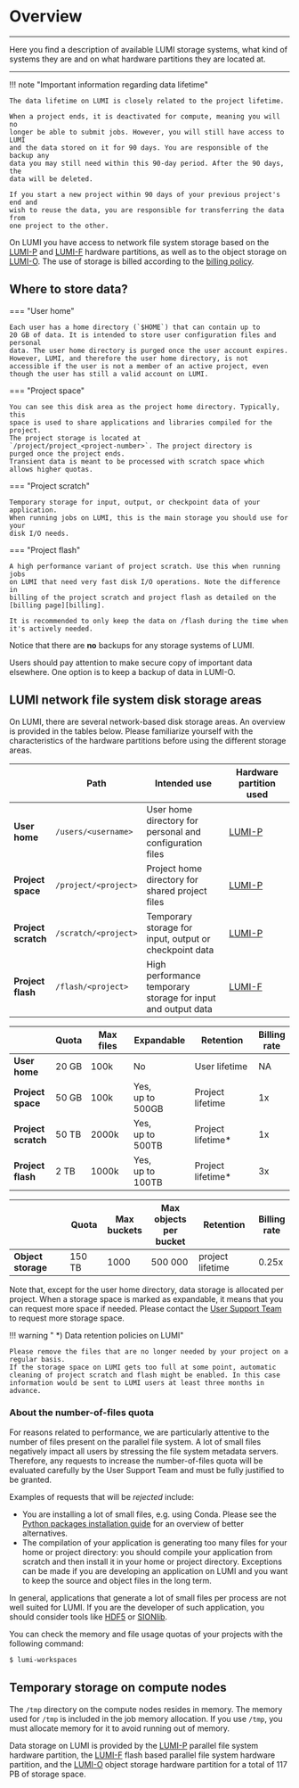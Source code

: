 [lumif]: ./parallel-filesystems/lumif.md
[lumip]: ./parallel-filesystems/lumip.md
[lumio]: ./lumio/index.md
[billing]: ../runjobs/lumi_env/billing.md
[contwrapper]: ../software/installing/container-wrapper.md

[python-install]: ../software/installing/python.md

[helpdesk]: ../helpdesk/index.md

[sionlib]: https://www.fz-juelich.de/en/ias/jsc/services/user-support/software-tools/sionlib
[hdf5]: https://www.hdfgroup.org/solutions/hdf5/

# Overview

---

Here you find a description of available LUMI storage systems, what kind of
systems they are and on what hardware partitions they are located at.

---

!!! note "Important information regarding data lifetime"

    The data lifetime on LUMI is closely related to the project lifetime.
    
    When a project ends, it is deactivated for compute, meaning you will no
    longer be able to submit jobs. However, you will still have access to LUMI
    and the data stored on it for 90 days. You are responsible of the backup any
    data you may still need within this 90-day period. After the 90 days, the
    data will be deleted.

    If you start a new project within 90 days of your previous project's end and
    wish to reuse the data, you are responsible for transferring the data from
    one project to the other.


On LUMI you have access to network file system storage based on the
[LUMI-P][lumip] and [LUMI-F][lumif] hardware partitions, as well as to the object storage on [LUMI-O][lumio]. 
The use of storage is billed according to the [billing policy](../runjobs/lumi_env/billing.md#storage-billing).


## Where to store data?

=== "User home"

    Each user has a home directory (`$HOME`) that can contain up to
    20 GB of data. It is intended to store user configuration files and personal
    data. The user home directory is purged once the user account expires. However, LUMI, and therefore the user home directory, is not accessible if the user is not a member of an active project, even though the user has still a valid account on LUMI.

=== "Project space"

    You can see this disk area as the project home directory. Typically, this
    space is used to share applications and libraries compiled for the project.
    The project storage is located at
    `/project/project_<project-number>`. The project directory is
    purged once the project ends.
    Transient data is meant to be processed with scratch space which allows higher quotas.

=== "Project scratch"

    Temporary storage for input, output, or checkpoint data of your application.
    When running jobs on LUMI, this is the main storage you should use for your
    disk I/O needs.

=== "Project flash"

    A high performance variant of project scratch. Use this when running jobs
    on LUMI that need very fast disk I/O operations. Note the difference in
    billing of the project scratch and project flash as detailed on the
    [billing page][billing].

    It is recommended to only keep the data on /flash during the time when it's actively needed.
    

Notice that there are **no** backups for any storage systems of LUMI. 

Users should pay attention to make secure copy of important data elsewhere. One option is to keep a backup of data in LUMI-O. 


## LUMI network file system disk storage areas

On LUMI, there are several network-based disk storage areas. An overview is
provided in the tables below. Please familiarize yourself with the
characteristics of the hardware partitions before using the different storage
areas.

|                            | Path                       | Intended use                                                     | Hardware partition used |
|----------------------------|----------------------------|------------------------------------------------------------------|-------------------------|
| **User<br> home**          | `/users/<username>`        | User home directory for<br> personal and configuration files     | [LUMI-P][lumip]         |
| **Project<br> space** | `/project/<project>`       | Project home directory for<br> shared project files              | [LUMI-P][lumip]         |
| **Project<br> scratch**    | `/scratch/<project>`       | Temporary storage for<br> input, output or checkpoint data       | [LUMI-P][lumip]         |
| **Project<br> flash**      | `/flash/<project>`         | High performance temporary<br> storage for input and output data | [LUMI-F][lumif]         |


|                           | Quota | Max files | Expandable            | Retention         | Billing<br>rate |
|---------------------------|-------|-----------|-----------------------| ------------------|-----------------|
| **User<br>home**          | 20 GB | 100k      | No                    | User lifetime     | NA              |
| **Project<br>space** | 50 GB | 100k      | Yes,<br> up to 500GB  | Project lifetime  | 1x              |
| **Project<br>scratch**    | 50 TB | 2000k     | Yes,<br> up to 500TB  | Project lifetime* | 1x              |
| **Project<br>flash**       |  2 TB | 1000k     | Yes,<br> up to 100TB  | Project lifetime* | 3x             |

|                    | Quota  | Max<br>buckets | Max<br>objects<br>per bucket     | Retention           | Billing<br>rate |
|--------------------|--------|----------------|----------------------------------|---------------------|-----------------|
| **Object storage** | 150 TB | 1000           | 500 000                          | project lifetime    | 0.25x            |

Note that, except for the user home directory, data storage is allocated per
project. When a storage space is marked as expandable, it means that you can
request more space if needed. Please contact the [User Support Team][helpdesk]
to request more storage space.

!!! warning " *) Data retention policies on LUMI"

    Please remove the files that are no longer needed by your project on a regular basis.
    If the storage space on LUMI gets too full at some point, automatic cleaning of project scratch and flash might be enabled. In this case information would be sent to LUMI users at least three months in advance. 
    
<!---
(Comment: This box should be hidden as long as the policy is kept inactive.)

!!! failure "Don't circumvent the retention policy"

    Deliberately modifying file access times to bypass the retention policy is
    prohibited. It's anti-social behavior that may impact other users negatively.
--->

### About the number-of-files quota

For reasons related to performance, we are particularly attentive to the number
of files present on the parallel file system. A lot of small files negatively
impact all users by stressing the file system metadata servers. Therefore, any
requests to increase the number-of-files quota will be evaluated carefully by the
User Support Team and must be fully justified to be granted.

Examples of requests that will be *rejected* include:

- You are installing a lot of small files, e.g. using Conda. Please see the
  [Python packages installation guide][python-install] for an overview of
  better alternatives.
- The compilation of your application is generating too many files for your home
  or project directory: you should compile your application from scratch and
  then install it in your home or project directory. Exceptions can be made if
  you are developing an application on LUMI and you want to keep the source and
  object files in the long term.

In general, applications that generate a lot of small files per process are
not well suited for LUMI. If you are the developer of such application, you
should consider tools like [HDF5][hdf5] or [SIONlib][sionlib].

You can check the memory and file usage quotas of your projects with the
following command:

```bash
$ lumi-workspaces
```

## Temporary storage on compute nodes

The `/tmp` directory on the compute nodes resides in memory. The memory used
for `/tmp` is included in the job memory allocation. If you use `/tmp`, you
must allocate memory for it to avoid running out of memory.

Data storage on LUMI is provided by the [LUMI-P][lumip] parallel file system
hardware partition, the [LUMI-F][lumif] flash based parallel file system
hardware partition, and the [LUMI-O][lumio] object storage hardware partition
for a total of 117 PB of storage space.
